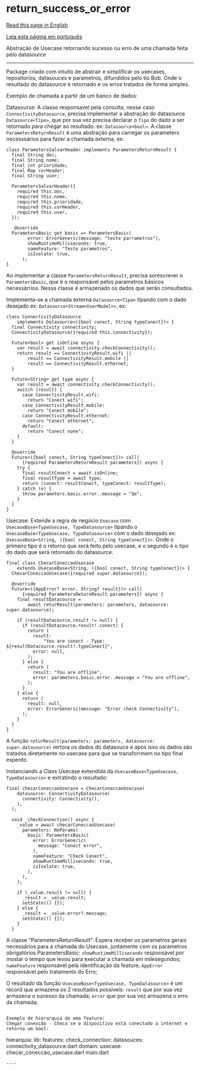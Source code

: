 # return_success_or_error

[Read this page in English](https://github.com/pwlimaverde/return_success_or_error/blob/master/README.md)

[Leia esta página em português](https://github.com/pwlimaverde/return_success_or_error/blob/master/README-pt.md)

Abstração de Usecase retornando sucesso ou erro de uma chamada feita pelo datasource

----

Package criado com intuito de abstrair e simplificar os usecases, repositorios, datasouces e parametros, difundidos pelo tio Bob. Onde o resultado do datasource é retornado e os erros tratados de forma simples.

Exemplo de chamada à partir de um banco de dados:

Datasourse:
A classe responsavel pela consulta, nesse caso ```ConnectivityDatasource```, precisa implementar a abstração do datasource ```Datasource<Tipo>```, que por sua vez precisa declarar o ```Tipo``` do dado a ser retornado para chegar ao resultado. ex: ```Datasource<bool>```. A classe ```ParametersReturnResult``` é uma abstração para carregar os parameters necesssários para fazer a chamada externa, ex:
```
class ParametersSalvarHeader implements ParametersReturnResult {
  final String doc;
  final String nome;
  final int prioridade;
  final Map corHeader;
  final String user;

  ParametersSalvarHeader({
    required this.doc,
    required this.nome,
    required this.prioridade,
    required this.corHeader,
    required this.user,
  });

   @override
  ParametersBasic get basic => ParametersBasic(
        error: ErrorGeneric(message: "teste parrametros"),
        showRuntimeMilliseconds: true,
        nameFeature: "Teste parametros",
        isIsolate: true,
      );
}
```
Ao implementar a classe ```ParametersReturnResult```, precisa sorescrever o ```ParametersBasic```, que é o responsável pelos parametros básicos necessárrios. Nessa classe é armazenado os dados que serão consultados.

Implementa-se a chamada externa ```Datasource<Tipo>``` tipando com o dado desejado ex: ```Datasource<Stream<UserModel>>```, ex:
```
class ConnectivityDatasource
    implements Datasource<({bool conect, String typeConect})> {
  final Connectivity connectivity;
  ConnectivityDatasource({required this.connectivity});

  Future<bool> get isOnline async {
    var result = await connectivity.checkConnectivity();
    return result == ConnectivityResult.wifi ||
        result == ConnectivityResult.mobile ||
        result == ConnectivityResult.ethernet;
  }

  Future<String> get type async {
    var result = await connectivity.checkConnectivity();
    switch (result) {
      case ConnectivityResult.wifi:
        return "Conect wifi";
      case ConnectivityResult.mobile:
        return "Conect mobile";
      case ConnectivityResult.ethernet:
        return "Conect ethernet";
      default:
        return "Conect none";
    }
  }

  @override
  Future<({bool conect, String typeConect})> call(
      {required ParametersReturnResult parameters}) async {
    try {
      final resultConect = await isOnline;
      final resultType = await type;
      return (conect: resultConect, typeConect: resultType);
    } catch (e) {
      throw parameters.basic.error..message = "$e";
    }
  }
}
```
Usecase:
Extende a regra de negócio ```Usecase``` com ```UsecaseBase<TypeUsecase, TypeDatasource>``` tipando o ```UsecaseBase<TypeUsecase, TypeDatasource>``` com o dado desejado ex: ```UsecaseBase<String, ({bool conect, String typeConect})>```. Onde o primeiro tipo é o retorno que será feito pelo usecase, e o segundo é o tipo do dado que será retornado do datasource.
```
final class ChecarConeccaoUsecase
    extends UsecaseBase<String, ({bool conect, String typeConect})> {
  ChecarConeccaoUsecase({required super.datasource});

  @override
  Future<({AppError? error, String? result})> call(
      {required ParametersReturnResult parameters}) async {
    final resultDatacource =
        await returResult(parameters: parameters, datasource: super.datasource);

    if (resultDatacource.result != null) {
      if (resultDatacource.result!.conect) {
        return (
          result:
              "You are conect - Type: ${resultDatacource.result!.typeConect}",
          error: null,
        );
      } else {
        return (
          result: "You are offline",
          error: parameters.basic.error..message = "You are offline",
        );
      }
    } else {
      return (
        result: null,
        error: ErrorGeneric(message: "Error check Connectivity"),
      );
    }
  }
}
```
A função ```returResult(parameters: parameters, datasource: super.datasource)``` rertora os dados do datasouce e após isso os dados são tratados diretamente no usecase para que se transforrmem no tipo final esperdo.

Instanciando a Class Usecase extendida da ```UsecaseBase<TypeUsecase, TypeDatasource>``` e extratindo o resultado:
```
final checarConeccaoUsecase = ChecarConeccaoUsecase(
    datasource: ConnectivityDatasource(
      connectivity: Connectivity(),
    ),
  );

  void _checkConnection() async {
    _value = await checarConeccaoUsecase(
      parameters: NoParams(
        basic: ParametersBasic(
          error: ErrorGeneric(
            message: "Conect error",
          ),
          nameFeature: "Check Conect",
          showRuntimeMilliseconds: true,
          isIsolate: true,
        ),
      ),
    );

    if (_value.result != null) {
      _result = _value.result;
      setState(() {});
    } else {
      _result = _value.error?.message;
      setState(() {});
    }
  }
```

A classe "ParametersReturnResult". Espera receber os parametros gerais necessários para a chamada do Usecase, juntamente com os parametros obrigatórios ParametersBasic:
```showRuntimeMilliseconds``` responsável por mostar o tempo que levou para executar a chamada em milesegundos;
```nameFeature``` responsável pela identificação da feature;
```AppError``` responsável pelo tratamento do Erro;

O resultado da função ```UsecaseBase<TypeUsecase, TypeDatasource>``` é um record que armazena os 2 resultados possíveis:
```result``` que por sua vez armazena o sucesso da chamada;
```error``` que por sua vez armazena o erro da chamada;

```

Exemplo de hierarquia de uma feature:
Chegar conexção - Checa se o dispositivo está conectado a internet e retorna um bool:

```
hierarquia:
lib:
    features:
        check_connection:
            datasouces:
                connectivity_datasource.dart
            domain:
                usecase:
                checar_coneccao_usecase.dart
    main.dart
```
----